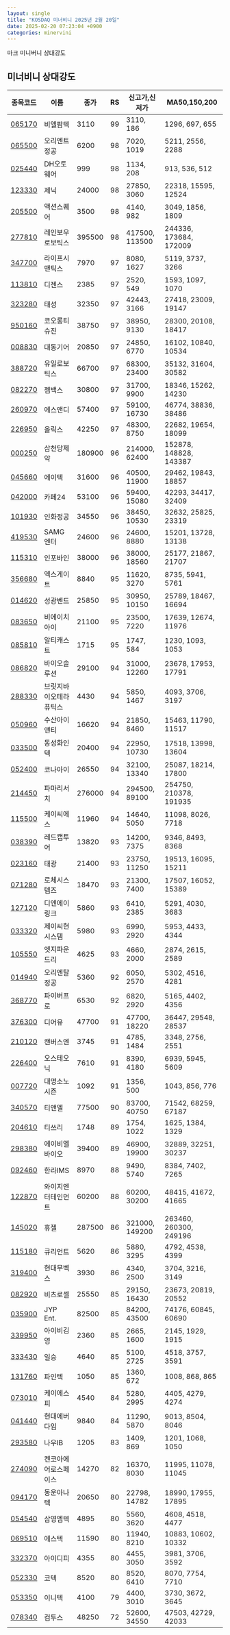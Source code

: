 ```yaml
---
layout: single
title: "KOSDAQ 미너비니 2025년 2월 20일"
date: 2025-02-20 07:23:04 +0900
categories: minervini
---
```

마크 미니버니 상대강도
## 미너비니 상대강도

|종목코드|이름|종가|RS|신고가,신저가|MA50,150,200|
|------|---|---|--|---------|------------|
|[065170](https://finance.daum.net/quotes/A065170)|비엘팜텍|3110|99|3110, 186|1296, 697, 655|
|[065500](https://finance.daum.net/quotes/A065500)|오리엔트정공|6200|98|7020, 1019|5211, 2556, 2288|
|[025440](https://finance.daum.net/quotes/A025440)|DH오토웨어|999|98|1134, 208|913, 536, 512|
|[123330](https://finance.daum.net/quotes/A123330)|제닉|24000|98|27850, 3060|22318, 15595, 12524|
|[205500](https://finance.daum.net/quotes/A205500)|액션스퀘어|3500|98|4140, 982|3049, 1856, 1809|
|[277810](https://finance.daum.net/quotes/A277810)|레인보우로보틱스|395500|98|417500, 113500|244336, 173684, 172009|
|[347700](https://finance.daum.net/quotes/A347700)|라이프시맨틱스|7970|97|8080, 1627|5119, 3737, 3266|
|[113810](https://finance.daum.net/quotes/A113810)|디젠스|2385|97|2520, 549|1593, 1097, 1070|
|[323280](https://finance.daum.net/quotes/A323280)|태성|32350|97|42443, 3166|27418, 23009, 19147|
|[950160](https://finance.daum.net/quotes/A950160)|코오롱티슈진|38750|97|38950, 9130|28300, 20108, 18417|
|[008830](https://finance.daum.net/quotes/A008830)|대동기어|20850|97|24850, 6770|16102, 10840, 10534|
|[388720](https://finance.daum.net/quotes/A388720)|유일로보틱스|66700|97|68300, 23400|35132, 31604, 30582|
|[082270](https://finance.daum.net/quotes/A082270)|젬백스|30800|97|31700, 9900|18346, 15262, 14230|
|[260970](https://finance.daum.net/quotes/A260970)|에스앤디|57400|97|59100, 16730|46774, 38836, 38486|
|[226950](https://finance.daum.net/quotes/A226950)|올릭스|42250|97|48300, 8750|22682, 19654, 18099|
|[000250](https://finance.daum.net/quotes/A000250)|삼천당제약|180900|96|214000, 62400|152878, 148828, 143387|
|[045660](https://finance.daum.net/quotes/A045660)|에이텍|31600|96|40500, 11900|29462, 19843, 18857|
|[042000](https://finance.daum.net/quotes/A042000)|카페24|53100|96|59400, 15080|42293, 34417, 32409|
|[101930](https://finance.daum.net/quotes/A101930)|인화정공|34550|96|38450, 10530|32632, 25825, 23319|
|[419530](https://finance.daum.net/quotes/A419530)|SAMG엔터|24600|96|24600, 8880|15201, 13728, 13138|
|[115310](https://finance.daum.net/quotes/A115310)|인포바인|38000|96|38000, 18560|25177, 21867, 21707|
|[356680](https://finance.daum.net/quotes/A356680)|엑스게이트|8840|95|11620, 3270|8735, 5941, 5761|
|[014620](https://finance.daum.net/quotes/A014620)|성광벤드|25850|95|30950, 10150|25789, 18467, 16694|
|[083650](https://finance.daum.net/quotes/A083650)|비에이치아이|21100|95|23500, 7220|17639, 12674, 11976|
|[085810](https://finance.daum.net/quotes/A085810)|알티캐스트|1715|95|1747, 584|1230, 1093, 1053|
|[086820](https://finance.daum.net/quotes/A086820)|바이오솔루션|29100|94|31000, 12260|23678, 17953, 17791|
|[288330](https://finance.daum.net/quotes/A288330)|브릿지바이오테라퓨틱스|4430|94|5850, 1467|4093, 3706, 3197|
|[050960](https://finance.daum.net/quotes/A050960)|수산아이앤티|16620|94|21850, 8460|15463, 11790, 11517|
|[033500](https://finance.daum.net/quotes/A033500)|동성화인텍|20400|94|22950, 10730|17518, 13998, 13604|
|[052400](https://finance.daum.net/quotes/A052400)|코나아이|26550|94|32100, 13340|25087, 18214, 17800|
|[214450](https://finance.daum.net/quotes/A214450)|파마리서치|276000|94|294500, 89100|254750, 210378, 191935|
|[115500](https://finance.daum.net/quotes/A115500)|케이씨에스|11960|94|14640, 5050|11098, 8026, 7718|
|[038390](https://finance.daum.net/quotes/A038390)|레드캡투어|13820|93|14200, 7375|9346, 8493, 8368|
|[023160](https://finance.daum.net/quotes/A023160)|태광|21400|93|23750, 11250|19513, 16095, 15211|
|[071280](https://finance.daum.net/quotes/A071280)|로체시스템즈|18470|93|21300, 7400|17507, 16052, 15389|
|[127120](https://finance.daum.net/quotes/A127120)|디엔에이링크|5860|93|6410, 2385|5291, 4030, 3683|
|[033320](https://finance.daum.net/quotes/A033320)|제이씨현시스템|5980|93|6990, 2920|5953, 4433, 4344|
|[105550](https://finance.daum.net/quotes/A105550)|엣지파운드리|4625|93|4660, 2000|2874, 2615, 2589|
|[014940](https://finance.daum.net/quotes/A014940)|오리엔탈정공|5360|92|6050, 2570|5302, 4516, 4281|
|[368770](https://finance.daum.net/quotes/A368770)|파이버프로|6530|92|6820, 2920|5165, 4402, 4356|
|[376300](https://finance.daum.net/quotes/A376300)|디어유|47700|91|47700, 18220|36447, 29548, 28537|
|[210120](https://finance.daum.net/quotes/A210120)|캔버스엔|3745|91|4785, 1484|3348, 2756, 2551|
|[226400](https://finance.daum.net/quotes/A226400)|오스테오닉|7610|91|8390, 4180|6939, 5945, 5609|
|[007720](https://finance.daum.net/quotes/A007720)|대명소노시즌|1092|91|1356, 500|1043, 856, 776|
|[340570](https://finance.daum.net/quotes/A340570)|티앤엘|77500|90|83700, 40750|71542, 68259, 67187|
|[204610](https://finance.daum.net/quotes/A204610)|티쓰리|1748|89|1754, 1022|1625, 1384, 1329|
|[298380](https://finance.daum.net/quotes/A298380)|에이비엘바이오|39400|89|46900, 19900|32889, 32251, 30237|
|[092460](https://finance.daum.net/quotes/A092460)|한라IMS|8970|88|9490, 5740|8384, 7402, 7265|
|[122870](https://finance.daum.net/quotes/A122870)|와이지엔터테인먼트|60200|88|60200, 30200|48415, 41672, 41665|
|[145020](https://finance.daum.net/quotes/A145020)|휴젤|287500|86|321000, 149200|263460, 260300, 249196|
|[115180](https://finance.daum.net/quotes/A115180)|큐리언트|5620|86|5880, 3295|4792, 4538, 4399|
|[319400](https://finance.daum.net/quotes/A319400)|현대무벡스|3930|86|4340, 2500|3704, 3216, 3149|
|[082920](https://finance.daum.net/quotes/A082920)|비츠로셀|25550|85|29150, 16430|23673, 20819, 20552|
|[035900](https://finance.daum.net/quotes/A035900)|JYP Ent.|82500|85|84200, 43500|74176, 60845, 60690|
|[339950](https://finance.daum.net/quotes/A339950)|아이비김영|2360|85|2665, 1600|2145, 1929, 1915|
|[333430](https://finance.daum.net/quotes/A333430)|일승|4640|85|5100, 2725|4518, 3757, 3591|
|[131760](https://finance.daum.net/quotes/A131760)|파인텍|1050|85|1360, 672|1008, 868, 865|
|[073010](https://finance.daum.net/quotes/A073010)|케이에스피|4540|84|5280, 2995|4405, 4279, 4274|
|[041440](https://finance.daum.net/quotes/A041440)|현대에버다임|9840|84|11290, 5870|9013, 8504, 8046|
|[293580](https://finance.daum.net/quotes/A293580)|나우IB|1205|83|1409, 869|1201, 1068, 1050|
|[274090](https://finance.daum.net/quotes/A274090)|켄코아에어로스페이스|14270|82|16370, 8030|11995, 11078, 11045|
|[094170](https://finance.daum.net/quotes/A094170)|동운아나텍|20650|80|22798, 14782|18990, 17955, 17895|
|[054540](https://finance.daum.net/quotes/A054540)|삼영엠텍|4895|80|5560, 3620|4608, 4518, 4477|
|[069510](https://finance.daum.net/quotes/A069510)|에스텍|11590|80|11940, 8210|10883, 10602, 10332|
|[332370](https://finance.daum.net/quotes/A332370)|아이디피|4355|80|4455, 3050|3981, 3706, 3592|
|[052330](https://finance.daum.net/quotes/A052330)|코텍|8520|80|8520, 6410|8070, 7754, 7710|
|[053350](https://finance.daum.net/quotes/A053350)|이니텍|4100|79|4400, 3010|3730, 3672, 3645|
|[078340](https://finance.daum.net/quotes/A078340)|컴투스|48250|72|52600, 34550|47503, 42729, 42033|


